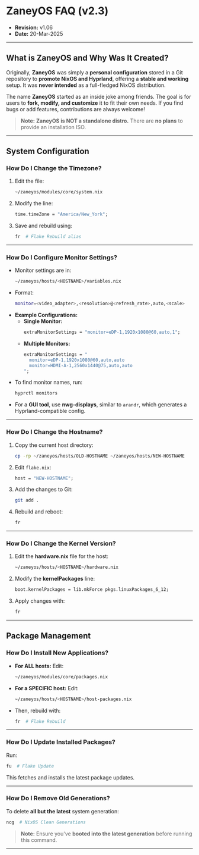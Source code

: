 # **ZaneyOS FAQ (v2.3)**  

- **Revision:** v1.06  
- **Date:** 20-Mar-2025  

---

## **What is ZaneyOS and Why Was It Created?**  

Originally, **ZaneyOS** was simply a **personal configuration** stored in a Git repository to **promote NixOS and Hyprland**, offering a **stable and working** setup. It was **never intended** as a full-fledged NixOS distribution.  

The name **ZaneyOS** started as an inside joke among friends. The goal is for users to **fork, modify, and customize** it to fit their own needs. If you find bugs or add features, contributions are always welcome!  

> **Note:** **ZaneyOS is NOT a standalone distro.** There are **no plans** to provide an installation ISO.

---

## **System Configuration**  

### **How Do I Change the Timezone?**  
1. Edit the file:  
   ```bash
   ~/zaneyos/modules/core/system.nix
   ```
2. Modify the line:  
   ```nix
   time.timeZone = "America/New_York";
   ```
3. Save and rebuild using:  
   ```bash
   fr  # Flake Rebuild alias
   ```

---

### **How Do I Configure Monitor Settings?**  
- Monitor settings are in:  
  ```bash
  ~/zaneyos/hosts/<HOSTNAME>/variables.nix
  ```
- Format:  
  ```bash
  monitor=<video_adapter>,<resolution>@<refresh_rate>,auto,<scale>
  ```
- **Example Configurations:**  
  - **Single Monitor:**  
    ```nix
    extraMonitorSettings = "monitor=eDP-1,1920x1080@60,auto,1";
    ```
  - **Multiple Monitors:**  
    ```nix
    extraMonitorSettings = "
      monitor=eDP-1,1920x1080@60,auto,auto
      monitor=HDMI-A-1,2560x1440@75,auto,auto
    ";
    ```
- To find monitor names, run:  
  ```bash
  hyprctl monitors
  ```
- For a **GUI tool**, use **nwg-displays**, similar to `arandr`, which generates a Hyprland-compatible config.

---

### **How Do I Change the Hostname?**  
1. Copy the current host directory:  
   ```bash
   cp -rp ~/zaneyos/hosts/OLD-HOSTNAME ~/zaneyos/hosts/NEW-HOSTNAME
   ```
2. Edit `flake.nix`:  
   ```nix
   host = "NEW-HOSTNAME";
   ```
3. Add the changes to Git:  
   ```bash
   git add .
   ```
4. Rebuild and reboot:  
   ```bash
   fr
   ```

---

### **How Do I Change the Kernel Version?**  
1. Edit the **hardware.nix** file for the host:  
   ```bash
   ~/zaneyos/hosts/<HOSTNAME>/hardware.nix
   ```
2. Modify the **kernelPackages** line:  
   ```nix
   boot.kernelPackages = lib.mkForce pkgs.linuxPackages_6_12;
   ```
3. Apply changes with:  
   ```bash
   fr

---

## **Package Management**  

### **How Do I Install New Applications?**  
- **For ALL hosts:** Edit:  
  ```bash
  ~/zaneyos/modules/core/packages.nix
  ```
- **For a SPECIFIC host:** Edit:  
  ```bash
  ~/zaneyos/hosts/<HOSTNAME>/host-packages.nix
  ```
- Then, rebuild with:  
  ```bash
  fr  # Flake Rebuild
  ```

---

### **How Do I Update Installed Packages?**  
Run:  
```bash
fu  # Flake Update
```
This fetches and installs the latest package updates.

---

### **How Do I Remove Old Generations?**  
To delete **all but the latest** system generation:  
```bash
ncg  # NixOS Clean Generations
```
> **Note:** Ensure you've **booted into the latest generation** before running this command.

---

